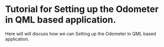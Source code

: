 # Tutorial for Setting up the Odometer in QML based application.

Here will will discuss how we can Setting up the Odometer in QML based application. 